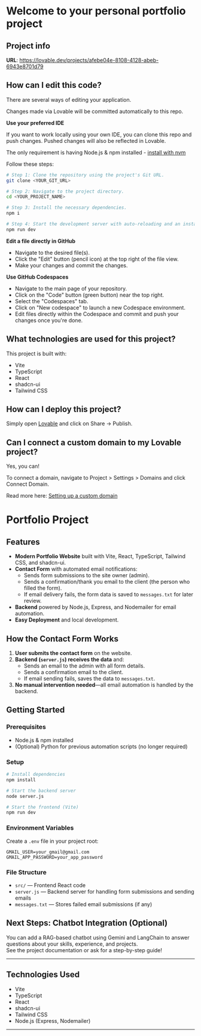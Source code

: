 # Welcome to your personal portfolio project

## Project info

**URL**: https://lovable.dev/projects/afebe04e-8108-4128-abeb-6943e8701d79

## How can I edit this code?  

There are several ways of editing your application.


Changes made via Lovable will be committed automatically to this repo.

**Use your preferred IDE**

If you want to work locally using your own IDE, you can clone this repo and push changes. Pushed changes will also be reflected in Lovable.

The only requirement is having Node.js & npm installed - [install with nvm](https://github.com/nvm-sh/nvm#installing-and-updating)

Follow these steps:

```sh
# Step 1: Clone the repository using the project's Git URL.
git clone <YOUR_GIT_URL>

# Step 2: Navigate to the project directory.
cd <YOUR_PROJECT_NAME>

# Step 3: Install the necessary dependencies.
npm i

# Step 4: Start the development server with auto-reloading and an instant preview.
npm run dev
```

**Edit a file directly in GitHub**

- Navigate to the desired file(s).
- Click the "Edit" button (pencil icon) at the top right of the file view.
- Make your changes and commit the changes.

**Use GitHub Codespaces**

- Navigate to the main page of your repository.
- Click on the "Code" button (green button) near the top right.
- Select the "Codespaces" tab.
- Click on "New codespace" to launch a new Codespace environment.
- Edit files directly within the Codespace and commit and push your changes once you're done.

## What technologies are used for this project?

This project is built with:

- Vite
- TypeScript
- React
- shadcn-ui
- Tailwind CSS

## How can I deploy this project?

Simply open [Lovable](https://lovable.dev/projects/afebe04e-8108-4128-abeb-6943e8701d79) and click on Share -> Publish.

## Can I connect a custom domain to my Lovable project?

Yes, you can!

To connect a domain, navigate to Project > Settings > Domains and click Connect Domain.

Read more here: [Setting up a custom domain](https://docs.lovable.dev/tips-tricks/custom-domain#step-by-step-guide)

# Portfolio Project

## Features

- **Modern Portfolio Website** built with Vite, React, TypeScript, Tailwind CSS, and shadcn-ui.
- **Contact Form** with automated email notifications:
  - Sends form submissions to the site owner (admin).
  - Sends a confirmation/thank you email to the client (the person who filled the form).
  - If email delivery fails, the form data is saved to `messages.txt` for later review.
- **Backend** powered by Node.js, Express, and Nodemailer for email automation.
- **Easy Deployment** and local development.

## How the Contact Form Works

1. **User submits the contact form** on the website.
2. **Backend (`server.js`) receives the data** and:
    - Sends an email to the admin with all form details.
    - Sends a confirmation email to the client.
    - If email sending fails, saves the data to `messages.txt`.
3. **No manual intervention needed**—all email automation is handled by the backend.

## Getting Started

### Prerequisites

- Node.js & npm installed
- (Optional) Python for previous automation scripts (no longer required)

### Setup

```sh
# Install dependencies
npm install

# Start the backend server
node server.js

# Start the frontend (Vite)
npm run dev
```

### Environment Variables

Create a `.env` file in your project root:

```
GMAIL_USER=your_gmail@gmail.com
GMAIL_APP_PASSWORD=your_app_password
```

### File Structure

- `src/` — Frontend React code
- `server.js` — Backend server for handling form submissions and sending emails
- `messages.txt` — Stores failed email submissions (if any)

## Next Steps: Chatbot Integration (Optional)

You can add a RAG-based chatbot using Gemini and LangChain to answer questions about your skills, experience, and projects.  
See the project documentation or ask for a step-by-step guide!

---

## Technologies Used

- Vite
- TypeScript
- React
- shadcn-ui
- Tailwind CSS
- Node.js (Express, Nodemailer)

---

